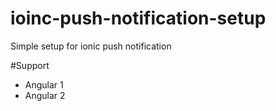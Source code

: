# ioinc-push-notification-setup

Simple setup for ionic push notification

#Support
- Angular 1
- Angular 2
